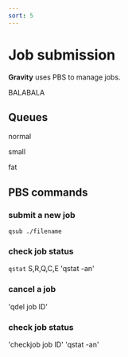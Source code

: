 ```yaml
---
sort: 5
---
```


# Job submission

**Gravity** uses PBS to manage jobs.

BALABALA

## Queues

normal

small

fat


## PBS commands

### submit a new job
`qsub ./filename`

### check job status
`qstat`
S,R,Q,C,E
'qstat -an'

### cancel a job
'qdel job ID'

### check job status
'checkjob job ID'
'qstat -an'
